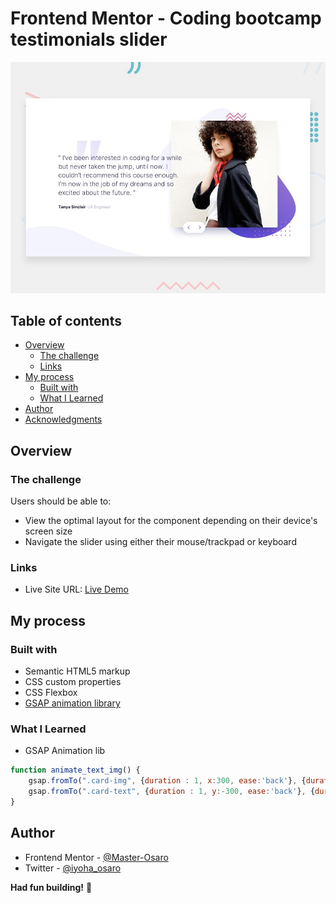 # Frontend Mentor - Coding bootcamp testimonials slider

![Design preview for the Coding bootcamp testimonials slider coding challenge](./design/desktop-preview.jpg)

## Table of contents

- [Overview](#overview)
  - [The challenge](#the-challenge)
  - [Links](#links)
- [My process](#my-process)
  - [Built with](#built-with)
  - [What I Learned](#what-i-learned)
- [Author](#author)
- [Acknowledgments](#acknowledgments)


## Overview

### The challenge

Users should be able to:

- View the optimal layout for the component depending on their device's screen size
- Navigate the slider using either their mouse/trackpad or keyboard



### Links

- Live Site URL: [Live Demo](https://coding-bootcamp-testimonial-sliderr.netlify.app/)

## My process

### Built with

- Semantic HTML5 markup
- CSS custom properties
- CSS Flexbox
- [GSAP animation library](https://greensock.com/)

### What I Learned

- GSAP Animation lib
```js
function animate_text_img() {
    gsap.fromTo(".card-img", {duration : 1, x:300, ease:'back'}, {duration : 1, x:0, ease:'back'});
    gsap.fromTo(".card-text", {duration : 1, y:-300, ease:'back'}, {duration : 1, y:0, ease:'back'});
}

```




## Author
- Frontend Mentor - [@Master-Osaro](https://www.frontendmentor.io/profile/yourusername)
- Twitter - [@iyoha_osaro](https://www.twitter.com/yourusername)

**Had fun building!** 🚀

